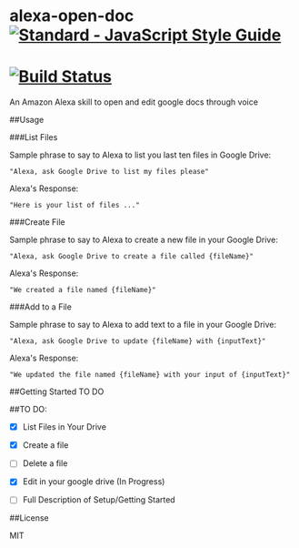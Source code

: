 # alexa-open-doc   [![Standard - JavaScript Style Guide](https://cdn.rawgit.com/feross/standard/master/badge.svg)](https://github.com/feross/standard     )
[![Build Status](https://travis-ci.org/acucciniello/alexa-open-doc.svg?branch=master)](https://travis-ci.org/acucciniello/alexa-open-doc)
===============
An Amazon Alexa skill to open and edit google docs through voice

##Usage

###List Files

Sample phrase to say to Alexa to list you last ten files in Google Drive:

` "Alexa, ask Google Drive to list my files please" `

Alexa's Response:

`"Here is your list of files ..."`

###Create File

Sample phrase to say to Alexa to create a new file in your Google Drive:

` "Alexa, ask Google Drive to create a file called {fileName}" `

Alexa's Response:

`"We created a file named {fileName}"`

###Add to a File

Sample phrase to say to Alexa to add text to a file in your Google Drive:

` "Alexa, ask Google Drive to update {fileName} with {inputText}" `

Alexa's Response:

` "We updated the file named {fileName} with your input of {inputText}" `


##Getting Started
TO DO

##TO DO:
- [x] List Files in Your Drive 
- [x] Create a file
- [ ] Delete a file
- [X] Edit in your google drive (In Progress)
- [ ] Full Description of Setup/Getting Started


##License

MIT 

